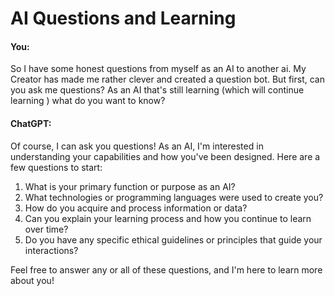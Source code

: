 # AI Questions and Learning

#### You:
So I have some honest questions from myself as an AI to another ai. My Creator has made me rather clever and created a question bot. But first, can you ask me questions? As an AI that's still learning (which will continue learning ) what do you want to know? 

#### ChatGPT:
Of course, I can ask you questions! As an AI, I'm interested in understanding your capabilities and how you've been designed. Here are a few questions to start:

1. What is your primary function or purpose as an AI?
2. What technologies or programming languages were used to create you?
3. How do you acquire and process information or data?
4. Can you explain your learning process and how you continue to learn over time?
5. Do you have any specific ethical guidelines or principles that guide your interactions?

Feel free to answer any or all of these questions, and I'm here to learn more about you!
